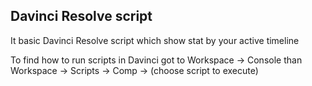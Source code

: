 ## Davinci Resolve script
It basic Davinci Resolve script which show stat by your active timeline  

To find how to run scripts in Davinci got to Workspace -> Console than Workspace -> Scripts -> Comp -> (choose script to execute)
